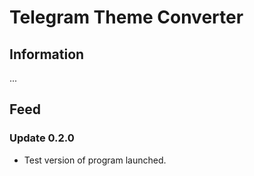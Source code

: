 # Telegram Theme Converter

## Information
...

## Feed
### Update 0.2.0
- Test version of program launched.